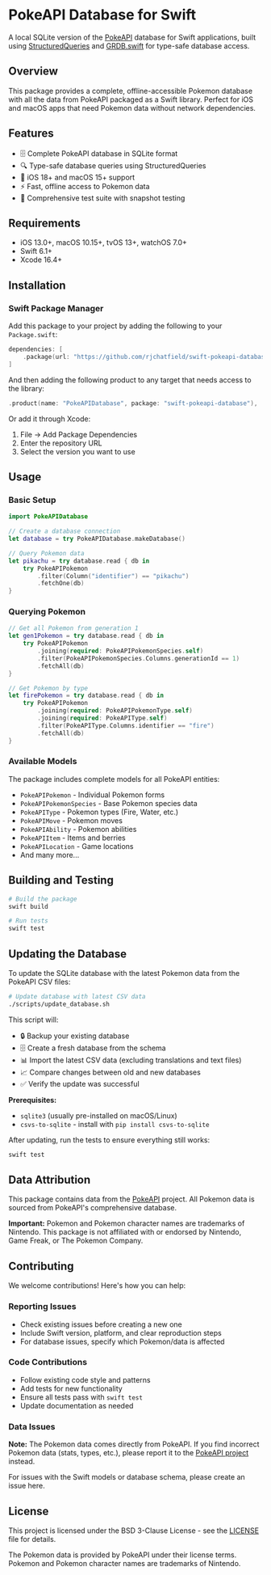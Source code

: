 # PokeAPI Database for Swift

A local SQLite version of the [PokeAPI](https://pokeapi.co) database for Swift applications, built using [StructuredQueries](https://github.com/pointfreeco/swift-structured-queries) and [GRDB.swift](https://github.com/groue/GRDB.swift) for type-safe database access.

## Overview

This package provides a complete, offline-accessible Pokemon database with all the data from PokeAPI packaged as a Swift library. Perfect for iOS and macOS apps that need Pokemon data without network dependencies.

## Features

- 🗄️ Complete PokeAPI database in SQLite format
- 🔍 Type-safe database queries using StructuredQueries
- 📱 iOS 18+ and macOS 15+ support
- ⚡ Fast, offline access to Pokemon data
- 🧪 Comprehensive test suite with snapshot testing

## Requirements

- iOS 13.0+, macOS 10.15+, tvOS 13+, watchOS 7.0+
- Swift 6.1+
- Xcode 16.4+

## Installation

### Swift Package Manager

Add this package to your project by adding the following to your `Package.swift`:

```swift
dependencies: [
    .package(url: "https://github.com/rjchatfield/swift-pokeapi-database", from: "0.1.0")
]
```

And then adding the following product to any target that needs access to the library:

```swift
.product(name: "PokeAPIDatabase", package: "swift-pokeapi-database"),
```

Or add it through Xcode:
1. File → Add Package Dependencies
2. Enter the repository URL
3. Select the version you want to use

## Usage

### Basic Setup

```swift
import PokeAPIDatabase

// Create a database connection
let database = try PokeAPIDatabase.makeDatabase()

// Query Pokemon data
let pikachu = try database.read { db in
    try PokeAPIPokemon
        .filter(Column("identifier") == "pikachu")
        .fetchOne(db)
}
```

### Querying Pokemon

```swift
// Get all Pokemon from generation 1
let gen1Pokemon = try database.read { db in
    try PokeAPIPokemon
        .joining(required: PokeAPIPokemonSpecies.self)
        .filter(PokeAPIPokemonSpecies.Columns.generationId == 1)
        .fetchAll(db)
}

// Get Pokemon by type
let firePokemon = try database.read { db in
    try PokeAPIPokemon
        .joining(required: PokeAPIPokemonType.self)
        .joining(required: PokeAPIType.self)
        .filter(PokeAPIType.Columns.identifier == "fire")
        .fetchAll(db)
}
```

### Available Models

The package includes complete models for all PokeAPI entities:

- `PokeAPIPokemon` - Individual Pokemon forms
- `PokeAPIPokemonSpecies` - Base Pokemon species data
- `PokeAPIType` - Pokemon types (Fire, Water, etc.)
- `PokeAPIMove` - Pokemon moves
- `PokeAPIAbility` - Pokemon abilities
- `PokeAPIItem` - Items and berries
- `PokeAPILocation` - Game locations
- And many more...

## Building and Testing

```bash
# Build the package
swift build

# Run tests
swift test
```

## Updating the Database

To update the SQLite database with the latest Pokemon data from the PokeAPI CSV files:

```bash
# Update database with latest CSV data
./scripts/update_database.sh
```

This script will:
- 🔒 Backup your existing database
- 🗄️ Create a fresh database from the schema
- 📊 Import the latest CSV data (excluding translations and text files)
- 📈 Compare changes between old and new databases
- ✅ Verify the update was successful

**Prerequisites:**
- `sqlite3` (usually pre-installed on macOS/Linux)
- `csvs-to-sqlite` - install with `pip install csvs-to-sqlite`

After updating, run the tests to ensure everything still works:
```bash
swift test
```

## Data Attribution

This package contains data from the [PokeAPI](https://pokeapi.co) project. All Pokemon data is sourced from PokeAPI's comprehensive database.

**Important:** Pokemon and Pokemon character names are trademarks of Nintendo. This package is not affiliated with or endorsed by Nintendo, Game Freak, or The Pokemon Company.

## Contributing

We welcome contributions! Here's how you can help:

### Reporting Issues

- Check existing issues before creating a new one
- Include Swift version, platform, and clear reproduction steps
- For database issues, specify which Pokemon/data is affected

### Code Contributions

- Follow existing code style and patterns
- Add tests for new functionality
- Ensure all tests pass with `swift test`
- Update documentation as needed

### Data Issues

**Note:** The Pokemon data comes directly from PokeAPI. If you find incorrect Pokemon data (stats, types, etc.), please report it to the [PokeAPI project](https://github.com/PokeAPI/pokeapi) instead.

For issues with the Swift models or database schema, please create an issue here.

## License

This project is licensed under the BSD 3-Clause License - see the [LICENSE](LICENSE) file for details.

The Pokemon data is provided by PokeAPI under their license terms. Pokemon and Pokemon character names are trademarks of Nintendo.